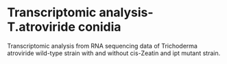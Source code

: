 # Transcriptomic analysis- T.atroviride conidia
Transcriptomic analysis from RNA sequencing data of Trichoderma atroviride wild-type strain with and without cis-Zeatin and ipt mutant strain.
